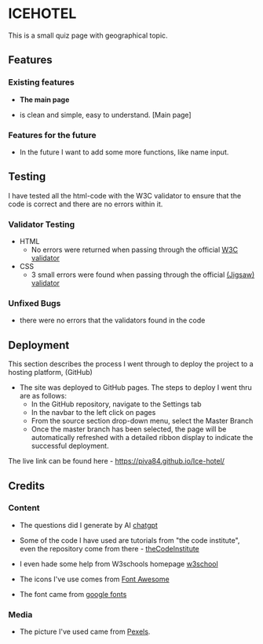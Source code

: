# ICEHOTEL

This is a small quiz page with geographical topic.

## Features

### Existing features

- __The main page__

- is clean and simple, easy to understand.
[Main page]

### Features for the future

- In the future I want to add some more functions, like name input.

## Testing

I have tested all the html-code with the W3C validator to ensure that the code is correct and there are no errors within it.

### Validator Testing 

- HTML
  - No errors were returned when passing through the official [W3C validator](https://validator.w3.org/)
- CSS
  - 3 small errors were found when passing through the official [(Jigsaw) validator](https://jigsaw.w3.org/css)

### Unfixed Bugs

- there were no errors that the validators found in the code

## Deployment

This section describes the process I went through to deploy the project to a hosting platform, (GitHub) 

- The site was deployed to GitHub pages. The steps to deploy I went thru are as follows: 
  - In the GitHub repository, navigate to the Settings tab
  - In the navbar to the left click on pages 
  - From the source section drop-down menu, select the Master Branch
  - Once the master branch has been selected, the page will be automatically refreshed with a detailed ribbon display to indicate the successful deployment. 

The live link can be found here - https://piva84.github.io/Ice-hotel/

## Credits

### Content

- The questions did I generate by AI [chatgpt](https://chat.openai.com/)

- Some of the code I have used are tutorials from "the code institute", even the repository come from there - [theCodeInstitute](http://www.codeinstitute.net)

- I even hade some help from W3schools homepage [w3school](https://www.w3schools.com/)

- The icons I've use comes from [Font Awesome](https://fontawesome.com/)

- The font came from [google fonts](https://fonts.google.com/)

### Media

- The picture I've used came from [Pexels](https://www.pexels.com/).